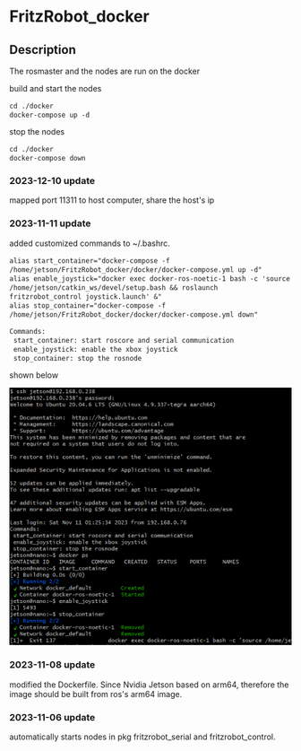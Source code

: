 # FritzRobot_docker

## Description
The rosmaster and the nodes are run on the docker

build and start the nodes
```
cd ./docker
docker-compose up -d
```
stop the nodes
```
cd ./docker
docker-compose down
```
### 2023-12-10 update

mapped port 11311 to host computer, share the host's ip

### 2023-11-11 update
added customized commands to ~/.bashrc.
```
alias start_container="docker-compose -f /home/jetson/FritzRobot_docker/docker/docker-compose.yml up -d"
alias enable_joystick="docker exec docker-ros-noetic-1 bash -c 'source /home/jetson/catkin_ws/devel/setup.bash && roslaunch fritzrobot_control joystick.launch' &"
alias stop_container="docker-compose -f /home/jetson/FritzRobot_docker/docker/docker-compose.yml down"
```

```
Commands:
 start_container: start roscore and serial communication
 enable_joystick: enable the xbox joystick
 stop_container: stop the rosnode
```
shown below

![avatar](./pictures/add%20customized%20commands.png)

### 2023-11-08 update
modified the Dockerfile. Since Nvidia Jetson based on arm64, therefore the image should be built from ros's arm64 image.
### 2023-11-06 update

automatically starts nodes in pkg fritzrobot_serial and fritzrobot_control.
